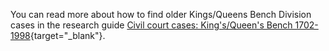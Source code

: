 You can read more about how to find older Kings/Queens Bench Division cases in the research guide [Civil court cases: King's/Queen's Bench 1702-1998](https://www.nationalarchives.gov.uk/help-with-your-research/research-guides/court-of-kings-bench-plea-side-and-kings-queens-bench-division-cases-1702-1998/){target="\_blank"}.
